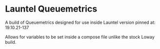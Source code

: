 # Launtel Queuemetrics

A build of Queuemetrics designed for use inside Launtel version pinned at: 19.10.21-137

Allows for variables to be set inside a compose file unlike the stock Loway build.

